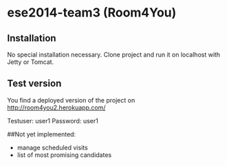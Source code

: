 ese2014-team3 (Room4You)
=============

## Installation

No special installation necessary. Clone project and run it on localhost with Jetty or Tomcat.

## Test version

You find a deployed version of the project on http://room4you2.herokuapp.com/

Testuser: user1
Password: user1

##Not yet implemented:
* manage scheduled visits
* list of most promising candidates






